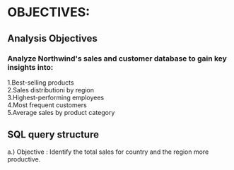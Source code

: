 
# OBJECTIVES:

## Analysis Objectives

### Analyze Northwind's sales and customer database to gain key insights into:

1.Best-selling products<br/>
2.Sales distributioni by region<br/>
3.Highest-performing employees<br/>
4.Most frequent customers<br/>
5.Average sales by product category<br/>



## SQL query structure

a.) Objective : Identify the total sales for country and the region more productive. 




